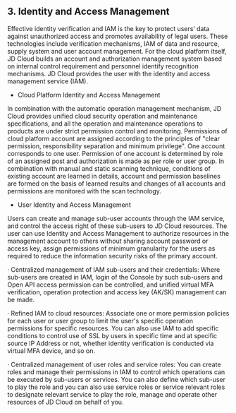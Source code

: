 ## 3. Identity and Access Management
Effective identity verification and IAM is the key to protect users’ data against unauthorized access and promotes availability of legal users. These technologies include verification mechanisms, IAM of data and resource, supply system and user account management. For the cloud platform itself, JD Cloud builds an account and authorization management system based on internal control requirement and personnel identify recognition mechanisms. JD Cloud provides the user with the identity and access management service (IAM).

-	Cloud Platform Identity and Access Management

In combination with the automatic operation management mechanism, JD Cloud provides unified cloud security operation and maintenance specifications, and all the operation and maintenance operations to products are under strict permission control and monitoring. Permissions of cloud platform account are assigned according to the principles of "clear permission, responsibility separation and minimum privilege". One account corresponds to one user. Permission of one account is determined by role of an assigned post and authorization is made as per role or user group. In combination with manual and static scanning technique, conditions of existing account are learned in details, account and permission baselines are formed on the basis of learned results and changes of all accounts and permissions are monitored with the scan technology.

- User Identity and Access Management

Users can create and manage sub-user accounts through the IAM service, and control the access right of these sub-users to JD Cloud resources. The user can use Identity and Access Management to authorize resources in the management account to others without sharing account password or access key, assign permissions of minimum granularity for the users as required to reduce the information security risks of the primary account.

  ·  Centralized management of IAM sub-users and their credentials: Where sub-users are created in IAM, login of the Console by such sub-users and Open API access permission can be controlled, and unified virtual MFA verification, operation protection and access key (AK/SK) management can be made.
  
  ·  Refined IAM to cloud resources: Associate one or more permission policies for each user or user group to limit the user's specific operation permissions for specific resources. You can also use IAM to add specific conditions to control use of SSL by users in specific time and at specific source IP Address or not, whether identity verification is conducted via virtual MFA device, and so on.
  
  ·	 Centralized management of user roles and service roles: You can create roles and manage their permissions in IAM to control which operations can be executed by sub-users or services. You can also define which sub-user to play the role and you can also use service roles or service relevant roles to designate relevant service to play the role, manage and operate other resources of JD Cloud on behalf of you.
